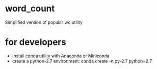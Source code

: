 # word_count
Simplified version of popular wc utility

# for developers
- install conda utility with Anaconda or Miniconda
- create a python-2.7 environment: conda create -n py-2.7 python=2.7 